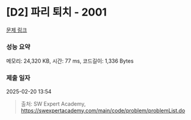 # [D2] 파리 퇴치 - 2001 

[문제 링크](https://swexpertacademy.com/main/code/problem/problemDetail.do?contestProbId=AV5PzOCKAigDFAUq) 

### 성능 요약

메모리: 24,320 KB, 시간: 77 ms, 코드길이: 1,336 Bytes

### 제출 일자

2025-02-20 13:54



> 출처: SW Expert Academy, https://swexpertacademy.com/main/code/problem/problemList.do